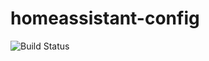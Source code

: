 # homeassistant-config
![Build Status](https://travis-ci.org/PierpaoloPernici/home-assistant-config.svg?branch=master)
